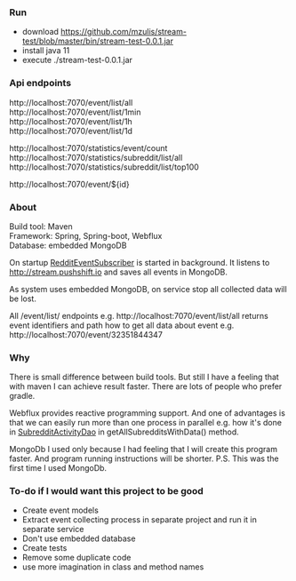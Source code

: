 ### Run

 - download https://github.com/mzulis/stream-test/blob/master/bin/stream-test-0.0.1.jar
 - install java 11
 - execute ./stream-test-0.0.1.jar

### Api endpoints

http://localhost:7070/event/list/all  
http://localhost:7070/event/list/1min  
http://localhost:7070/event/list/1h  
http://localhost:7070/event/list/1d  

http://localhost:7070/statistics/event/count  
http://localhost:7070/statistics/subreddit/list/all  
http://localhost:7070/statistics/subreddit/list/top100  

http://localhost:7070/event/${id}  

### About

Build tool: Maven  
Framework: Spring, Spring-boot, Webflux  
Database: embedded MongoDB  

On startup [RedditEventSubscriber](https://github.com/mzulis/stream-test/blob/master/src/main/java/com/test/demo/pushshift/stream/RedditEventSubscriber.java)
is started in background.
It listens to http://stream.pushshift.io and saves all events in MongoDB.

As system uses embedded MongoDB, on service stop all collected data will be lost.

All /event/list/ endpoints e.g. http://localhost:7070/event/list/all returns event
identifiers and path how to get all data about event e.g. http://localhost:7070/event/32351844347

### Why

There is small difference between build tools. But still I have a feeling that with maven
I can achieve result faster. There are lots of people who prefer gradle.

Webflux provides reactive programming support. And one of advantages is that we can easily run more 
than one process in parallel e.g. how it's done in [SubredditActivityDao](https://github.com/mzulis/stream-test/blob/master/src/main/java/com/test/demo/mongoDb/SubredditActivityDao.java)
in getAllSubredditsWithData() method.

MongoDb I used only because I had feeling that I will create this program faster. And program running
instructions will be shorter. 
P.S. This was the first time I used MongoDb.

### To-do if I would want this project to be good

- Create event models
- Extract event collecting process in separate project and run it in separate service
- Don't use embedded database
- Create tests
- Remove some duplicate code
- use more imagination in class and method names